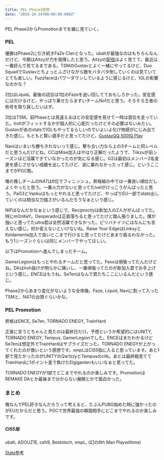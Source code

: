 ```yaml
---
title: PEL Phase3感想
date: "2019-10-24T00:00:00.000Z"
---
```


PEL Phase3からPromotionまでを雑に見ていく。

### PEL

優勝はPhase2に引き続きFaZe Clanとなった。ubahが最強なのはもちろんなんだけど、今期はAitzyが力を発揮したと思う。Aitzyの[配信](https://www.twitch.tv/aitzy)はよく見てて、最近は一番好んで見てるまである。TSMのGustavとよく一緒にやってるけど、Duo SquadでGustavとちょっとふざけながら敵をバタバタ倒していくのは見ていてとても楽しい。Fuzzfaceはパワーダウンしているように感じるけど、IGLの影響なのかな？

2位はLiquid。最後の試合は1位のFazeを追い回してておもしろかった。安定感には欠けるけど、やっぱり乗せたらまずいチームNo1だと思う。そろそろ王者の称号を取り戻したいはず。

3位はTSM。前Phaseとは見違えるほどの安定感を見せて一時は首位を走っていた。Irohがフィットするかが個人的に心配だったけどその必要はないみたい。GustavがあのstatsでIGLもやってるらしいのでいよいよ化け物感がにじみ出てきた感じ。もともと賢い選手だと思ってたけど。[GustavQQ 500IQ Play](https://twitter.com/DreamHackPUBG/status/1003096597654224896)

Naviはいまいち勝ちきれないって感じ。撃ち合い力なら上の3チームと同レベルだと思うんだけどね。CCはMise加入はやはり正解だったようで、Tiikzuが前シーズンほど活躍できていなかったのが気になる感じ。G2は最初はメンバー2名変更を感じさせない成績を出してたけど、波に乗れなかったって感じ。というここまでがPGC勢。

俺の推しチームのN47は6位でフィニッシュ。昇格組の中では一番良い順位だしよくやったと思う。一番火力がないと思ってたivelがけっこうがんばったと思う。PaG3とVazkuはもっとやれると思ってたけど、やっぱりEU一部でstats出していくのは相当な力強さがいるんだろうなぁという感じ。

NiPはなんだかなぁという感じで、Reciprocityは新加入の2人ががんばってた。特にmOnKeY。Desperadoは正直落ちると思ってたけど踏ん張りました。僕が強いと思ってたultra君は全然活躍できなかった。ピツバナイツにはなんにも言えない感じ。何か変えないといけないね。Raise Your EdgeはLinksyとKoldamenta加入で良いとこまで行けると思ってたけどあまり振るわなかった。もう1シーズンぐらいは同じメンバーでやってほしい。

以下はPromotionへ進んでしまったチーム。

GamerLegionはもっとやれるチームだと思ってた。Fexxは頑張ってたんだけどね。DAはIroh抜けが明らかに痛いし、一番頑張ってたのが新加入君でお手上げという感じ。ENCEはもうね。Se7enはなんで君たちここにいるんだという感じ。

Phase2からあまり変化がないような全体像。Faze, Liquid, Naviに割って入ったTSMと、N47の台頭ぐらいかな。

### PEL Promotion

昇格はENCE, Se7en, TORNADO ENEGY, TrainHard

正直に言うとちゃんと見たのは最終日だけ。予想というか希望的にはUNITY, TORNADO ENEGY, Tempus, GamerLegionでした。ENCEはまだわかるけどSe7enは想定外でTrainHardはサプライズだった。TORNADO ENEGYが上がってくれたのが救いという感想です。xmpLはCIS5指に入ると思っています。あと1部で見たかったのがUNITYのQw1zzyとTempusのclib。あとは最終戦見ててTrainHardに1ポイント差で負けたElgigantenもいいなぁと思ってた。

TORNADO ENEGYが1部でどこまでやれるのか楽しみです。PromotionはREMAKE DAとか最後まで分からない展開とかで面白かった。

### まとめ

俺なんでPEL好きなんだろうって考えると、たぶんPUBG始めた時に強かったのがEUだからだと思う。PGCで世界最強の韓国相手にどこまでやれるのか楽しみです。

##### CIS5指

ubah, ADOUZ1E, ceh9, Bestoloch, xmpL, (幻の6th Man Playwithme)

[Stats参考](https://www.reddit.com/r/CompetitivePUBG/comments/de98b4/pel_final_standings_and_players_stats_9696_matches/)